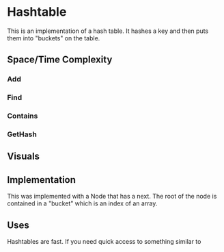 # Hashtable
This is an implementation of a hash table. It hashes a key and then puts them into "buckets" on the table.
## Space/Time Complexity
### Add

### Find

### Contains

### GetHash

## Visuals

## Implementation
This was implemented with a Node that has a next. The root of the node is contained in a "bucket" which is an index of an array.

## Uses
Hashtables are fast. If you need quick access to something similar to 